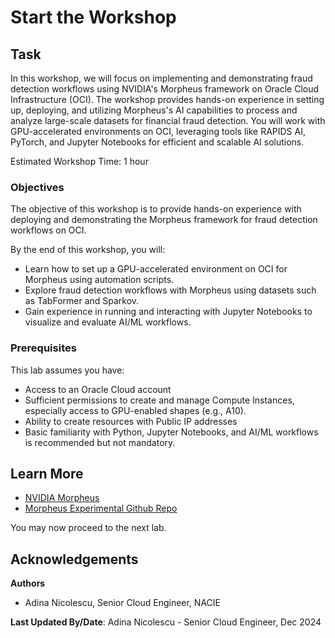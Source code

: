 # Start the Workshop

## Task

In this workshop, we will focus on implementing and demonstrating fraud detection workflows using NVIDIA's Morpheus framework on Oracle Cloud Infrastructure (OCI). The workshop provides hands-on experience in setting up, deploying, and utilizing Morpheus's AI capabilities to process and analyze large-scale datasets for financial fraud detection. You will work with GPU-accelerated environments on OCI, leveraging tools like RAPIDS AI, PyTorch, and Jupyter Notebooks for efficient and scalable AI solutions.

Estimated Workshop Time: 1 hour

### Objectives

The objective of this workshop is to provide hands-on experience with deploying and demonstrating the Morpheus framework for fraud detection workflows on OCI.

By the end of this workshop, you will:

* Learn how to set up a GPU-accelerated environment on OCI for Morpheus using automation scripts.
* Explore fraud detection workflows with Morpheus using datasets such as TabFormer and Sparkov.
* Gain experience in running and interacting with Jupyter Notebooks to visualize and evaluate AI/ML workflows.

### Prerequisites

This lab assumes you have:

* Access to an Oracle Cloud account
* Sufficient permissions to create and manage Compute Instances, especially access to GPU-enabled shapes (e.g., A10).
* Ability to create resources with Public IP addresses
* Basic familiarity with Python, Jupyter Notebooks, and AI/ML workflows is recommended but not mandatory.

## Learn More

* [NVIDIA Morpheus](https://developer.nvidia.com/morpheus-cybersecurity)
* [Morpheus Experimental Github Repo](https://github.com/nv-morpheus/morpheus-experimental/tree/branch-24.10/)

You may now proceed to the next lab.

## Acknowledgements

**Authors** 
* Adina Nicolescu, Senior Cloud Engineer, NACIE

**Last Updated By/Date**: Adina Nicolescu - Senior Cloud Engineer, Dec 2024